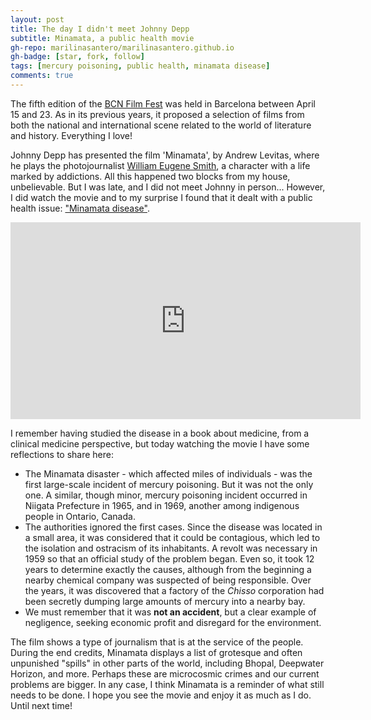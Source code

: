 ```yaml
---
layout: post
title: The day I didn't meet Johnny Depp
subtitle: Minamata, a public health movie
gh-repo: marilinasantero/marilinasantero.github.io
gh-badge: [star, fork, follow]
tags: [mercury poisoning, public health, minamata disease]
comments: true
---
```

The fifth edition of the [BCN Film Fest](https://www.bcnfilmfest.com/es) was held in Barcelona between April 15 and 23.
As in its previous years, it proposed a selection of films from both the national and international scene related to the world of literature and history. Everything I love!

Johnny Depp has presented the film 'Minamata', by Andrew Levitas, where he plays the photojournalist [William Eugene Smith](https://en.wikipedia.org/wiki/W._Eugene_Smith#:~:text=The%20book%20was%20published%20in,the%20effects%20of%20Minamata%20disease.),
a character with a life marked by addictions. All this happened two blocks from my house, unbelievable.
But I was late, and I did not meet Johnny in person... However, I did watch the movie and to my surprise I found that it dealt with a public health issue: ["Minamata disease"](https://en.wikipedia.org/wiki/Minamata_disease).

<iframe width="560" height="315" src="https://www.youtube.com/embed/WP3pKTssw_E" title="YouTube video player" frameborder="0" allow="accelerometer; autoplay; clipboard-write; encrypted-media; gyroscope; picture-in-picture" allowfullscreen></iframe>

I remember having studied the disease in a book about medicine, from a clinical medicine perspective, but today watching the movie I have some reflections to share here:

- The Minamata disaster - which affected miles of individuals - was the first large-scale incident of mercury poisoning. But it was not the only one. A similar, though minor, mercury poisoning incident occurred in Niigata Prefecture in 1965, and in 1969, another among indigenous people in Ontario, Canada.
- The authorities ignored the first cases. Since the disease was located in a small area, it was considered that it could be contagious, which led to the isolation and ostracism of its inhabitants. A revolt was necessary in 1959 so that an official study of the problem began. Even so, it took 12 years to determine exactly the causes, although from the beginning a nearby chemical company was suspected of being responsible. Over the years, it was discovered that a factory of the *Chisso* corporation had been secretly dumping large amounts of mercury into a nearby bay.
- We must remember that it was **not an accident**, but a clear example of negligence, seeking economic profit and disregard for the environment.

The film shows a type of journalism that is at the service of the people. During the end credits, Minamata displays a list of grotesque and often unpunished "spills" in other parts of the world, including Bhopal, Deepwater Horizon, and more. Perhaps these are microcosmic crimes and our current problems are bigger. In any case, I think Minamata is a reminder of what still needs to be done. 
I hope you see the movie and enjoy it as much as I do. Until next time!
